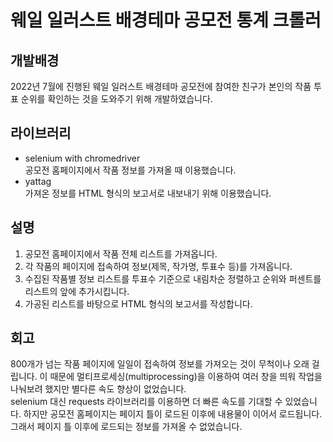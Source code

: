 # 웨일 일러스트 배경테마 공모전 통계 크롤러
## 개발배경
2022년 7월에 진행된 웨일 일러스트 배경테마 공모전에 참여한 친구가 본인의 작품 투표 순위를 확인하는 것을 도와주기 위해 개발하였습니다.
## 라이브러리
- selenium with chromedriver   
공모전 홈페이지에서 작품 정보를 가져올 때 이용했습니다.
- yattag   
가져온 정보를 HTML 형식의 보고서로 내보내기 위해 이용했습니다.
## 설명
1. 공모전 홈페이지에서 작품 전체 리스트를 가져옵니다.
2. 각 작품의 페이지에 접속하여 정보(제목, 작가명, 투표수 등)를 가져옵니다.
3. 수집된 작품별 정보 리스트를 투표수 기준으로 내림차순 정렬하고 순위와 퍼센트를 리스트의 앞에 추가시킵니다.
4. 가공된 리스트를 바탕으로 HTML 형식의 보고서를 작성합니다.
## 회고
800개가 넘는 작품 페이지에 일일이 접속하여 정보를 가져오는 것이 무척이나 오래 걸립니다. 이 때문에 멀티프로세싱(multiprocessing)을 이용하여 여러 창을 띄워 작업을 나눠보려 했지만 별다른 속도 향상이 없었습니다.   
selenium 대신 requests 라이브러리를 이용하면 더 빠른 속도를 기대할 수 있었습니다. 하지만 공모전 홈페이지는 페이지 틀이 로드된 이후에 내용물이 이어서 로드됩니다. 그래서 페이지 틀 이후에 로드되는 정보를 가져올 수 없었습니다.